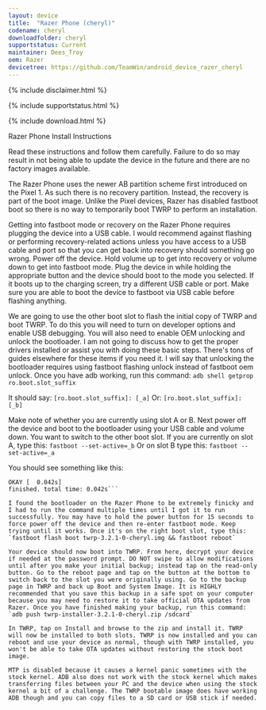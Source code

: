 ```yaml
---
layout: device
title:  "Razer Phone (cheryl)"
codename: cheryl
downloadfolder: cheryl
supportstatus: Current
maintainer: Dees_Troy
oem: Razer
devicetree: https://github.com/TeamWin/android_device_razer_cheryl
---
```


{% include disclaimer.html %}

{% include supportstatus.html %}

{% include download.html %}

Razer Phone Install Instructions

Read these instructions and follow them carefully. Failure to do so may result in not being able to update the device in the future and there are no factory images available.

The Razer Phone uses the newer AB partition scheme first introduced on the Pixel 1. As such there is no recovery partition. Instead, the recovery is part of the boot image. Unlike the Pixel devices, Razer has disabled fastboot boot so there is no way to temporarily boot TWRP to perform an installation.

Getting into fastboot mode or recovery on the Razer Phone requires plugging the device into a USB cable. I would recommend against flashing or performing recovery-related actions unless you have access to a USB cable and port so that you can get back into recovery should something go wrong. Power off the device. Hold volume up to get into recovery or volume down to get into fastboot mode. Plug the device in while holding the appropriate button and the device should boot to the mode you selected. If it boots up to the charging screen, try a different USB cable or port. Make sure you are able to boot the device to fastboot via USB cable before flashing anything.

We are going to use the other boot slot to flash the initial copy of TWRP and boot TWRP. To do this you will need to turn on developer options and enable USB debugging. You will also need to enable OEM unlocking and unlock the bootloader. I am not going to discuss how to get the proper drivers installed or assist you with doing these basic steps. There's tons of guides elsewhere for these items if you need it. I will say that unlocking the bootloader requires using fastboot flashing unlock instead of fastboot oem unlock. Once you have adb working, run this command:
`adb shell getprop ro.boot.slot_suffix`

It should say:
`[ro.boot.slot_suffix]: [_a]`
Or:
`[ro.boot.slot_suffix]: [_b]`

Make note of whether you are currently using slot A or B. Next power off the device and boot to the bootloader using your USB cable and volume down. You want to switch to the other boot slot. If you are currently on slot A, type this:
`fastboot --set-active=_b`
Or on slot B type this:
`fastboot --set-active=_a`

You should see something like this:
```Setting current slot to 'a'...
OKAY [  0.042s]
finished. total time: 0.042s```

I found the bootloader on the Razer Phone to be extremely finicky and I had to run the command multiple times until I got it to run successfully. You may have to hold the power button for 15 seconds to force power off the device and then re-enter fastboot mode. Keep trying until it works. Once it's on the right boot slot, type this:
`fastboot flash boot twrp-3.2.1-0-cheryl.img && fastboot reboot`

Your device should now boot into TWRP. From here, decrypt your device if needed at the password prompt. DO NOT swipe to allow modifications until after you make your initial backup; instead tap on the read-only button. Go to the reboot page and tap on the button at the bottom to switch back to the slot you were originally using. Go to the backup page in TWRP and back up Boot and System Image. It is HIGHLY recommended that you save this backup in a safe spot on your computer because you may need to restore it to take official OTA updates from Razer. Once you have finished making your backup, run this command:
`adb push twrp-installer-3.2.1-0-cheryl.zip /sdcard`

In TWRP, tap on Install and browse to the zip and install it. TWRP will now be installed to both slots. TWRP is now installed and you can reboot and use your device as normal, though with TWRP installed, you won't be able to take OTA updates without restoring the stock boot image.

MTP is disabled because it causes a kernel panic sometimes with the stock kernel. ADB also does not work with the stock kernel which makes transferring files between your PC and the device when using the stock kernel a bit of a challenge. The TWRP bootable image does have working ADB though and you can copy files to a SD card or USB stick if needed.
